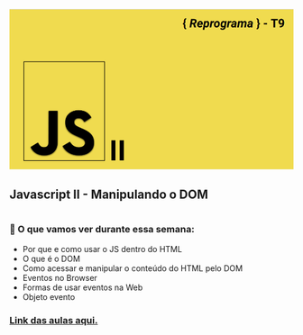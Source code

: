 <p align="center" style="margin-top=30px;">
  <img src="./img.png">
</p>


## Javascript II - Manipulando o DOM
#

### :memo: O que vamos ver durante essa semana:

- Por que e como usar o JS dentro do HTML
- O que é o DOM
- Como acessar e manipular o conteúdo do HTML pelo DOM
- Eventos no Browser
- Formas de usar eventos na Web
- Objeto evento

### [Link das aulas aqui.](https://docs.google.com/presentation/d/1fHLgwoPZu7CRHjcgtvgupeYj92Aeg_3W6QVd9rMhb0Q/edit?usp=sharing)


